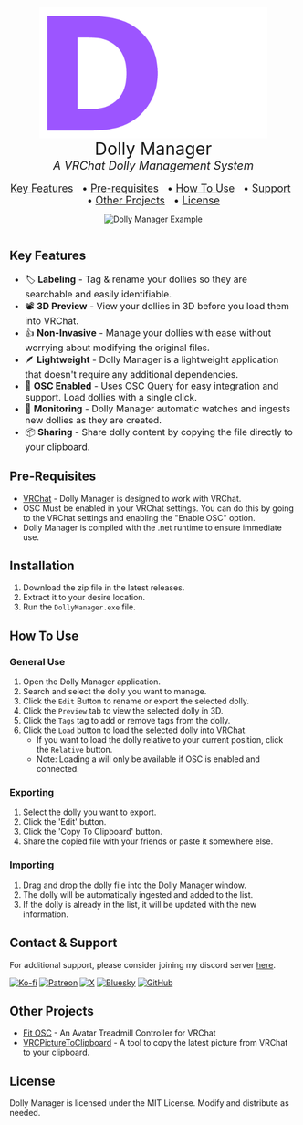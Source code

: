 <div style="display: flex; justify-content: center; align-items: center; flex-direction: column; gap: 0; width: 100%;">
  <br>
    <img src="assets/DollyManagerLogo.png" style="width: 400px; height:230px" alt="Dolly Manager Logo">
    <div style="font-size: 30px">Dolly Manager</div>
    <i style="font-size: 20px">A VRChat Dolly Management System</i>
  <br>
    <div style="text-align: center; font-size: 18px;">
      <a href="#key-features" style="margin-right: 10px;">Key Features</a> •
      <a href="#pre-requisites" style="margin-right: 10px;">Pre-requisites</a> •
      <a href="#how-to-use" style="margin-right: 10px;">How To Use</a> •
      <a href="#support" style="margin-right: 10px;">Support</a> •
      <a href="#other-projects" style="margin-right: 10px;">Other Projects</a> •
      <a href="#license">License</a>
    </div>

![Dolly Manager Example](assets/DM-Example.gif)

</div>

 


## Key Features

<ul style="font-size: 16px;">
  <li>🏷️ <strong>Labeling</strong> - Tag & rename your dollies so they are searchable and easily identifiable.</li>
  <li>📽️ <strong>3D Preview</strong> - View your dollies in 3D before you load them into VRChat.</li>
  <li>👍 <strong>Non-Invasive</strong> - Manage your dollies with ease without worrying about modifying the original files.</li>
  <li>🪶 <strong>Lightweight</strong> - Dolly Manager is a lightweight application that doesn't require any additional dependencies.</li>
  <li>📶 <strong>OSC Enabled</strong> - Uses OSC Query for easy integration and support. Load dollies with a single click.</li>
  <li>👀 <strong>Monitoring</strong> - Dolly Manager automatic watches and ingests new dollies as they are created.</li>
  <li>📦 <strong>Sharing</strong> - Share dolly content by copying the file directly to your clipboard. </li>
</ul>

## Pre-Requisites

- [VRChat](https://vrchat.com/home/download) - Dolly Manager is designed to work with VRChat.
- OSC Must be enabled in your VRChat settings. You can do this by going to the VRChat settings and enabling the "Enable OSC" option.
- Dolly Manager is compiled with the .net runtime to ensure immediate use. 

## Installation

1. Download the zip file in the latest releases.
2. Extract it to your desire location.
3. Run the `DollyManager.exe` file.

## How To Use

### General Use

1. Open the Dolly Manager application.
2. Search and select the dolly you want to manage.
3. Click the `Edit` Button to rename or export the selected dolly.
4. Click the `Preview` tab to view the selected dolly in 3D.
5. Click the `Tags` tag to add or remove tags from the dolly.
6. Click the `Load` button to load the selected dolly into VRChat.
   - If you want to load the dolly relative to your current position, click the `Relative` button.
   - Note: Loading a will only be available if OSC is enabled and connected. 

### Exporting
1. Select the dolly you want to export.
2. Click the 'Edit' button.
3. Click the 'Copy To Clipboard' button.
4. Share the copied file with your friends or paste it somewhere else.

### Importing
1. Drag and drop the dolly file into the Dolly Manager window.
2. The dolly will be automatically ingested and added to the list.
3. If the dolly is already in the list, it will be updated with the new information.


## Contact & Support

For additional support, please consider joining my discord server [here](https://discord.gg/aZQfy6H9fA).

[![Ko-fi](https://img.shields.io/badge/Ko--fi-F16061?style=flat-square&logo=ko-fi&logoColor=white)](https://ko-fi.com/Duinrahaic)
[![Patreon](https://img.shields.io/badge/Patreon-F96854?style=flat-square&logo=patreon&logoColor=white)](https://patreon.com/Duinrahaic)
[![X](https://img.shields.io/badge/X-000000?style=flat-square&logo=x&logoColor=white)](https://x.com/Duinrahaic)
[![Bluesky](https://img.shields.io/badge/Bluesky-00A0DC?style=flat-square&logo=bluesky&logoColor=white)](https://bsky.app/profile/duinrahaic.app)
[![GitHub](https://img.shields.io/badge/GitHub-181717?style=flat-square&logo=github&logoColor=white)](https://github.com/Duinrahaic)

## Other Projects
- [Fit OSC](https://github.com/Duinrahaic/FitOSC) -  An Avatar Treadmill Controller for VRChat
- [VRCPictureToClipboard](https://github.com/Duinrahaic/VRCPictureToClipboard) - A tool to copy the latest picture from VRChat to your clipboard.



## License

Dolly Manager is licensed under the MIT License. Modify and distribute as needed.
